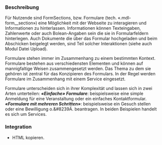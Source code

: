 ### Beschreibung
Für Nutzende sind FormSections, bzw. Formulare (tech. «.mdl-form__section») eine Möglichkeit mit der Webseite zu interagieren und Informationen zu hinterlassen. Informationen können Texteingaben, Zahlenwerte oder auch Bolean-Angaben sein die sie in Formularfeldern hinterlegen. Auch Dokumente die über das Formular hochgeladen und beim Abschicken beigelegt werden, sind Teil solcher Interaktionen (siehe auch Modul Datei Upload).


Formulare stehen immer im Zusammenhang zu einem bestimmten Kontext. Formulare bestehen aus verschiedensten Elementen und können auf mannigfaltige Weisen zusammengesetzt werden. Das Thema zu dem sie gehören ist zentral für das Konzipieren des Formulars. In der Regel werden Formulare im Zusammenhang mit einem Service eingesetzt. 

Formulare unterscheiden sich in ihrer Komplexität und lassen sich in zwei Arten unterteilen:
***«Einfache» Formulare***: beispielsweise eine simple Anmeldung für eine Veranstaltung oder ein einfaches Kontaktformular.
***«Formulare mit mehreren Schritten»***: beispielsweise ein Gesuch stellen oder eine Bewilligung o.&#8239Ä. beantragen.
In beiden Beispielen handelt es sich um Services.


### Integration

* HTML kopieren.
